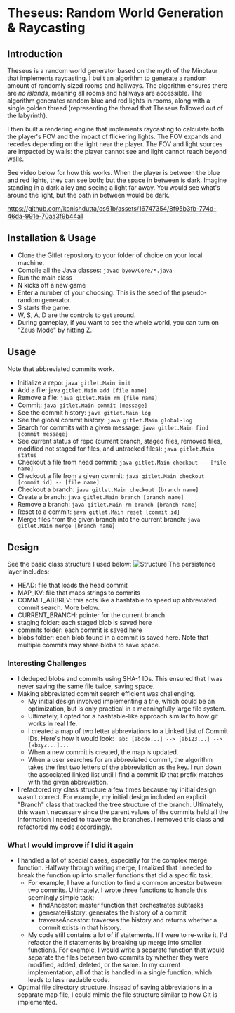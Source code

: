 # Theseus: Random World Generation & Raycasting

## Introduction
Theseus is a random world generator based on the myth
of the Minotaur that implements raycasting. I built an algorithm
to generate a random amount of randomly sized rooms and hallways.
The algorithm ensures there are *no islands*, meaning all rooms and hallways
are accessible. The algorithm generates random blue and red lights in rooms, along with a single
golden thread (representing the thread that Theseus followed out of the labyrinth).

I then built a rendering engine that implements raycasting to calculate both
the player's FOV and the impact of flickering lights. The FOV expands and recedes
depending on the light near the player. The FOV and light sources are impacted by
walls: the player cannot see and light cannot reach beyond walls.

See video below for how this works. When the player is between the blue and red lights, they can
see both; but the space in between is dark. Imagine standing in a dark alley and seeing a light
far away. You would see what's around the light, but the path in between would be dark.

https://github.com/konishdutta/cs61b/assets/16747354/8f95b3fb-774d-46da-991e-70aa3f9b44a1

## Installation & Usage
- Clone the Gitlet repository to your folder of choice on your local machine.
- Compile all the Java classes:
  ```javac byow/Core/*.java```
- Run the main class
- N kicks off a new game
- Enter a number of your choosing. This is the seed of the pseudo-random generator.
- S starts the game.
- W, S, A, D are the controls to get around.
- During gameplay, if you want to see the whole world, you can turn on "Zeus Mode" by hitting Z.

## Usage
Note that abbreviated commits work.
- Initialize a repo: ```java gitlet.Main init```
- Add a file: java ```gitlet.Main add [file name]```
- Remove a file: ```java gitlet.Main rm [file name]```
- Commit: ```java gitlet.Main commit [message]```
- See the commit history: ```java gitlet.Main log```
- See the global commit history: ```java gitlet.Main global-log```
- Search for commits with a given message:
  ```java gitlet.Main find [commit message]```
- See current status of repo (current branch, staged files, removed files, modified not staged for files, and untracked files):
  ```java gitlet.Main status```
- Checkout a file from head commit:
  ```java gitlet.Main checkout -- [file name]```
- Checkout a file from a given commit:
  ```java gitlet.Main checkout [commit id] -- [file name]```
- Checkout a branch:
  ```java gitlet.Main checkout [branch name]```
- Create a branch:
  ```java gitlet.Main branch [branch name]```
- Remove a branch:
  ```java gitlet.Main rm-branch [branch name]```
- Reset to a commit:
  ```java gitlet.Main reset [commit id]```
- Merge files from the given branch into the current branch:
  ```java gitlet.Main merge [branch name]```

## Design
See the basic class structure I used below:
![Structure](https://github.com/konishdutta/cs61b/blob/ed54a1c604c3afb857d2fae143f8da15dfebbf30/proj2/imgs/class_structure.png "Structure")
The persistence layer includes:
- HEAD: file that loads the head commit
- MAP_KV: file that maps strings to commits
- COMMIT_ABBREV: this acts like a hashtable to speed up abbreviated commit search. More below.
- CURRENT_BRANCH: pointer for the current branch
- staging folder: each staged blob is saved here
- commits folder: each commit is saved here
- blobs folder: each blob found in a commit is saved here.
  Note that multiple commits may share blobs to save space.

### Interesting Challenges
- I deduped blobs and commits using SHA-1 IDs. This ensured that
  I was never saving the same file twice, saving space.
- Making abbreviated commit search efficient was challenging.
    - My initial design involved implementing a trie, which
      could be an optimization, but is only practical in a
      meaningfully large file system.
    - Ultimately, I opted for a hashtable-like approach similar to
      how git works in real life.
    - I created a map of two letter abbreviations to a Linked List of Commit IDs. Here's how it would look:
      ``` ab: [abcde...] --> [ab123...] --> [abxyz...]...```
    - When a new commit is created, the map is updated.
    - When a user searches for an abbreviated commit,
      the algorithm takes the first two letters of the
      abbreviation as the key. I run down the associated linked list
      until I find a commit ID that prefix matches with the given abbreviation.
- I refactored my class structure a few times because my
  initial design wasn't correct. For example, my initial design
  included an explicit "Branch" class that tracked the
  tree structure of the branch. Ultimately, this wasn't
  necessary since the parent values of the commits held all the
  information I needed to traverse the branches. I removed this
  class and refactored my code accordingly.

### What I would improve if I did it again
- I handled a lot of special cases, especially for the complex merge function.
  Halfway through writing merge, I realized that I needed to break
  the function up into smaller functions that did a specific task.
    - For example, I have a function to find a common ancestor between two commits. Ultimately, I
      wrote three functions to handle this seemingly simple task:
        - findAncestor: master function that orchestrates subtasks
        - generateHistory: generates the history of a commit
        - traverseAncestor: traverses the history and returns whether a commit exists in that history.
    - My code still contains a lot of if statements. If I were to re-write it,
      I'd refactor the if statements by breaking up merge into smaller functions. For example,
      I would write a separate function that would separate the files between two commits by whether
      they were modified, added, deleted, or the same. In my current implementation, all of that is handled
      in a single function, which leads to less readable code.
- Optimal file directory structure. Instead of saving abbreviations in a
  separate map file, I could mimic the file structure similar to how Git is implemented.
